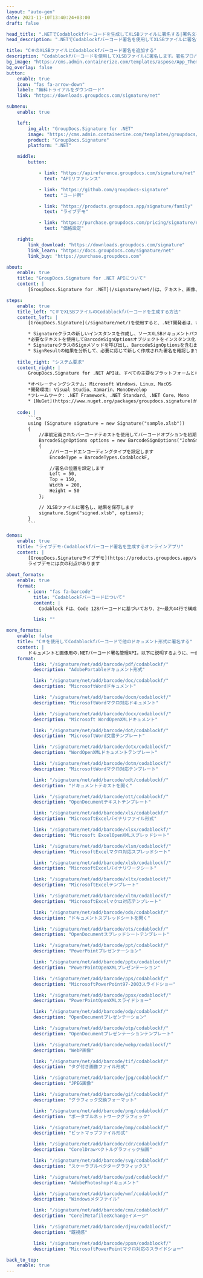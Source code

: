 ```yaml
---
layout: "auto-gen"
date: 2021-11-10T13:40:24+03:00
draft: false

head_title: ".NETでCodablockfバーコードを生成してXLSBファイルに署名する|署名文書"
head_description: ".NETでCodablockfバーコード署名を使用してXLSBファイルに署名する-人気のあるビジネスドキュメントや画像ファイル形式にバーコードを追加します."

title: "C＃のXLSBファイルにCodablockfバーコード署名を追加する"
description: "Codablockfバーコードを使用してXLSBファイルに署名します。署名プロパティを操作し、ニーズに合ったドキュメント内で高度な署名オプションを設定します."
bg_image: "https://cms.admin.containerize.com/templates/aspose/App_Themes/V3/images/bg/header1.png"
bg_overlay: false
button:
    enable: true
    icon: "fas fa-arrow-down"
    label: "無料トライアルをダウンロード"
    link: "https://downloads.groupdocs.com/signature/net"

submenu:
    enable: true

    left:
        img_alt: "GroupDocs.Signature for .NET"
        image: "https://cms.admin.containerize.com/templates/groupdocs/images/product-logos/90x90-noborder/groupdocs-signature-net.png"
        product: "GroupDocs.Signature"
        platform: ".NET"

    middle:
        button:

            - link: "https://apireference.groupdocs.com/signature/net"
              text: "APIリファレンス"

            - link: "https://github.com/groupdocs-signature"
              text: "コード例"

            - link: "https://products.groupdocs.app/signature/family"
              text: "ライブデモ"

            - link: "https://purchase.groupdocs.com/pricing/signature/net"
              text: "価格設定"

    right:
        link_download: "https://downloads.groupdocs.com/signature"
        link_learn: "https://docs.groupdocs.com/signature/net"
        link_buy: "https://purchase.groupdocs.com"

about:
    enable: true
    title: "GroupDocs.Signature for .NET APIについて"
    content: |
        [GroupDocs.Signature for .NET](/signature/net/)は、テキスト、画像、バーコード、スタンプ、フォームフィールド、QRコード、メタデータなどのさまざまな署名タイプを使用してデジタルドキュメントに電子署名するネイティブ.NETAPIです。ユーザーは、PDF、Microsoft Word、Excelワークシート、PowerPointプレゼンテーション、Adobe Photoshop、メタファイル、および画像ファイル形式内のデジタル署名を追加、編集、検証、削除、および検索でき、必要に応じて署名プロパティをカスタマイズするための追加サポートがあります。

steps:
    enable: true
    title_left: "C＃でXLSBファイルのCodablockfバーコードを生成する方法"
    content_left: |
        [GroupDocs.Signature](/signature/net/)を使用すると、.NET開発者は、いくつかの簡単な手順を実行することで、アプリケーション内のXLSBファイルにCodablockfバーコードを簡単に追加できます。

        * Signatureクラスの新しいインスタンスを作成し、ソースXLSBドキュメントパスをコンストラクターパラメーターとして渡します。
        *必要なテキストを使用してBarcodeSignOptionsオブジェクトをインスタンス化し、EncodeTypeプロパティをCodablockFに設定します。
        * SignatureクラスのSignメソッドを呼び出し、BarcodeSignOptionsを含む出力XLSBファイル名を渡します。
        * SignResultの結果を分析して、必要に応じて新しく作成された署名を確認します。
        
    title_right: "システム要求"
    content_right: |
        GroupDocs.Signature for .NET APIは、すべての主要なプラットフォームとオペレーティングシステムでサポートされています。以下のコードを実行する前に、システムに次の前提条件がインストールされていることを確認してください。

        *オペレーティングシステム: Microsoft Windows、Linux、MacOS
        *開発環境: Visual Studio、Xamarin、MonoDevelop
        *フレームワーク: .NET Framework、.NET Standard、.NET Core、Mono
        * [NuGet](https://www.nuget.org/packages/groupdocs.signature)からGroupDocs.Signaturefor.NETの最新バージョンをダウンロードします
        
    code: |
        ```cs
        using (Signature signature = new Signature("sample.xlsb"))
        {
            //事前定義されたバーコードテキストを使用してバーコードオプションを初期化します
            BarcodeSignOptions options = new BarcodeSignOptions("JohnSmith")
            {
                //バーコードエンコーディングタイプを設定します
                EncodeType = BarcodeTypes.CodablockF,

                //署名の位置を設定します
                Left = 50,
                Top = 150,
                Width = 200,
                Height = 50
            };

            // XLSBファイルに署名し、結果を保存します 
            signature.Sign("signed.xlsb", options);
        }
        ```
        
demos:
    enable: true
    title: "ライブデモ-Codablockfバーコード署名を生成するオンラインアプリ"
    content: |
        [GroupDocs.Signatureライブデモ](https://products.groupdocs.app/signature/family)サイトにアクセスして、CodablockfバーコードをXLSBファイルに今すぐ追加してください。  
        ライブデモには次の利点があります
        
about_formats:
    enable: true
    format:
        - icon: "fas fa-barcode"
          title: "CodablockFバーコードについて"
          content: |
            Codablock Fは、Code 128バーコードに基づいており、2〜最大44行で構成され、それぞれ4〜62データ文字で構成され、最大2,725文字をエンコードできます。 Codablock Fは、完全なISO8895-18ビット文字セットをエンコードできます。 Codablock Fの開始文字は、常にStart A（Code 128）である必要があります。

          link: ""

more_formats:
    enable: false
    title: "C＃を使用してCodablockfバーコードで他のドキュメント形式に署名する"
    content: |
        ドキュメントと画像用の.NETバーコード署名管理API。以下に説明するように、一般的なファイル形式のいくつかにバーコード署名を追加します。
    format: 
          link: "/signature/net/add/barcode/pdf/codablockf/"
          description: "AdobePortableドキュメント形式"

          link: "/signature/net/add/barcode/doc/codablockf/"
          description: "MicrosoftWordドキュメント"

          link: "/signature/net/add/barcode/docm/codablockf/"
          description: "MicrosoftWordマクロ対応ドキュメント"

          link: "/signature/net/add/barcode/docx/codablockf/"
          description: "Microsoft WordOpenXMLドキュメント"

          link: "/signature/net/add/barcode/dot/codablockf/"
          description: "MicrosoftWord文書テンプレート"

          link: "/signature/net/add/barcode/dotx/codablockf/"
          description: "WordOpenXMLドキュメントテンプレート"

          link: "/signature/net/add/barcode/dotm/codablockf/"
          description: "MicrosoftWordマクロ対応テンプレート"       

          link: "/signature/net/add/barcode/odt/codablockf/"
          description: "ドキュメントテキストを開く"

          link: "/signature/net/add/barcode/ott/codablockf/"
          description: "OpenDocumentテキストテンプレート"

          link: "/signature/net/add/barcode/xls/codablockf/"
          description: "MicrosoftExcelバイナリファイル形式"

          link: "/signature/net/add/barcode/xlsx/codablockf/"
          description: "Microsoft ExcelOpenXMLスプレッドシート"

          link: "/signature/net/add/barcode/xlsm/codablockf/"
          description: "MicrosoftExcelマクロ対応スプレッドシート"

          link: "/signature/net/add/barcode/xlsb/codablockf/"
          description: "MicrosoftExcelバイナリワークシート"

          link: "/signature/net/add/barcode/xltx/codablockf/"
          description: "MicrosoftExcelテンプレート"

          link: "/signature/net/add/barcode/xltm/codablockf/"
          description: "MicrosoftExcelマクロ対応テンプレート"

          link: "/signature/net/add/barcode/ods/codablockf/"
          description: "ドキュメントスプレッドシートを開く"

          link: "/signature/net/add/barcode/ots/codablockf/"
          description: "OpenDocumentスプレッドシートテンプレート"

          link: "/signature/net/add/barcode/ppt/codablockf/"
          description: "PowerPointプレゼンテーション"

          link: "/signature/net/add/barcode/pptx/codablockf/"
          description: "PowerPointOpenXMLプレゼンテーション"

          link: "/signature/net/add/barcode/pps/codablockf/"
          description: "MicrosoftPowerPoint97-2003スライドショー"

          link: "/signature/net/add/barcode/ppsx/codablockf/"
          description: "PowerPointOpenXMLスライドショー"                              

          link: "/signature/net/add/barcode/odp/codablockf/"
          description: "OpenDocumentプレゼンテーション"

          link: "/signature/net/add/barcode/otp/codablockf/"
          description: "OpenDocumentプレゼンテーションテンプレート"

          link: "/signature/net/add/barcode/webp/codablockf/"
          description: "WebP画像"

          link: "/signature/net/add/barcode/tif/codablockf/"
          description: "タグ付き画像ファイル形式"

          link: "/signature/net/add/barcode/jpg/codablockf/"
          description: "JPEG画像"

          link: "/signature/net/add/barcode/gif/codablockf/"
          description: "グラフィック交換フォーマット"

          link: "/signature/net/add/barcode/png/codablockf/"
          description: "ポータブルネットワークグラフィック"

          link: "/signature/net/add/barcode/bmp/codablockf/"
          description: "ビットマップファイル形式"

          link: "/signature/net/add/barcode/cdr/codablockf/"
          description: "CorelDrawベクトルグラフィック描画"

          link: "/signature/net/add/barcode/svg/codablockf/"
          description: "スケーラブルベクターグラフィックス"

          link: "/signature/net/add/barcode/psd/codablockf/"
          description: "AdobePhotoshopドキュメント"

          link: "/signature/net/add/barcode/wmf/codablockf/"
          description: "Windowsメタファイル"        

          link: "/signature/net/add/barcode/cmx/codablockf/"
          description: "CorelMetafileeXchangeイメージ"

          link: "/signature/net/add/barcode/djvu/codablockf/"
          description: "既視感"

          link: "/signature/net/add/barcode/ppsm/codablockf/"
          description: "MicrosoftPowerPointマクロ対応のスライドショー"

back_to_top:
    enable: true
---
```

